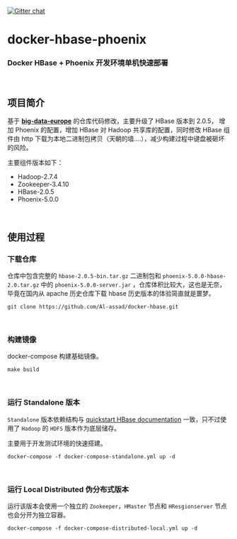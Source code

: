 [![Gitter chat](https://badges.gitter.im/gitterHQ/gitter.png)](https://gitter.im/big-data-europe/Lobby)

# docker-hbase-phoenix

### Docker HBase + Phoenix 开发环境单机快速部署

<br/>

## 项目简介

基于  [**big-data-europe**](https://github.com/big-data-europe/docker-hbase)  的仓库代码修改，主要升级了 HBase 版本到 2.0.5， 增加 Phoenix 的配置，增加 HBase 对 Hadoop 共享库的配置，同时修改 HBase 组件由 http 下载为本地二进制包拷贝（天朝的墙....），减少构建过程中键盘被砸坏的风险。

主要组件版本如下：

* Hadoop-2.7.4
* Zookeeper-3.4.10
* HBase-2.0.5
* Phoenix-5.0.0

<br/>

## 使用过程

### 下载仓库

仓库中包含完整的 `hbase-2.0.5-bin.tar.gz` 二进制包和 `phoenix-5.0.0-hbase-2.0.tar.gz` 中的 `phoenix-5.0.0-server.jar` ，仓库体积比较大，这也是无奈，毕竟在国内从 apache 历史仓库下载 hbase 历史版本的体验简直就是噩梦。

```
git clone https://github.com/Al-assad/docker-hbase.git
```

<br>

### 构建镜像

docker-compose 构建基础镜像。

```
make build
```

<br>

### 运行 Standalone 版本

`Standalone` 版本依赖结构与 [quickstart HBase documentation](https://hbase.apache.org/book.html#quickstart) 一致，只不过使用了 `Hadoop` 的 `HDFS` 版本作为底层储存。

主要用于开发测试环境的快速搭建。

```
docker-compose -f docker-compose-standalone.yml up -d
```

<br>

### 运行 Local Distributed 伪分布式版本

运行该版本会使用一个独立的 `Zookeeper`，`HMaster` 节点和 `HResgionserver`  节点也会分开为独立容器。

```
docker-compose -f docker-compose-distributed-local.yml up -d
```

